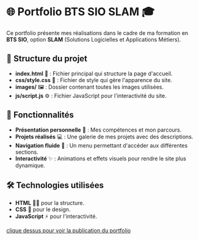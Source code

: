 
# 🌐 Portfolio BTS SIO SLAM 🎓

Ce portfolio présente mes réalisations dans le cadre de ma formation en **BTS SIO**,
option **SLAM** (Solutions Logicielles et Applications Métiers).

## 📁 Structure du projet

- **index.html** 📝 : Fichier principal qui structure la page d'accueil.
- **css/style.css** 🎨 : Fichier de style qui gère l'apparence du site.
- **images/** 🖼️ : Dossier contenant toutes les images utilisées.
- **js/script.js** ⚙️ : Fichier JavaScript pour l'interactivité du site.

## 🚀 Fonctionnalités

- **Présentation personnelle** 👤 : Mes compétences et mon parcours.
- **Projets réalisés** 💻 : Une galerie de mes projets avec des descriptions.
- **Navigation fluide** 🧭 : Un menu permettant d'accéder aux différentes sections.
- **Interactivité** ✨ : Animations et effets visuels pour rendre le site plus dynamique.

## 🛠️ Technologies utilisées

- **HTML** 🧑‍💻 pour la structure.
- **CSS** 🎨 pour le design.
- **JavaScript** ⚡ pour l'interactivité.


[clique dessus pour voir la publication du portfolio](https://safidial.github.io/portfolio-bts-sio-slam-2024-2025/)
